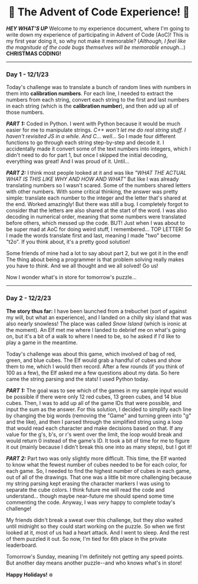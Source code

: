 <h1 align = 'center'> 🎀 The Advent of Code Experience! 🎀 </h1>

***HEY WHAT'S UP***
Welcome to my experience document, where I'm going to write down my experience of participating in Advent of Code (AoC)!
This is my first year doing it, so why not make it memorable?
(*Although, I feel like the magnitude of the code bugs themselves will be memorable enough...*)
**CHRISTMAS CODING!**

---

### Day 1 - 12/1/23

Today's challenge was to translate a bunch of random lines with numbers in them into **calibration numbers**.
For each line, I needed to extract the numbers from each string, convert each string to the first and last numbers in each string (which is the **calibration number**), and then add up all of those numbers.

***PART 1:***
Coded in Python. I went with Python because it would be much easier for me to manipulate strings.
*C++ won't let me do real string stuff. I haven't revisited JS in a while. And C... well...*
So I made four different functions to go through each string step-by-step and decode it. I accidentally made it convert some of the text numbers into integers, which I didn't need to do for part 1, but once I skipped the initial decoding, everything was great! And I was proud of it. Until...

***PART 2:***
I think most people looked at it and was like *"WHAT THE ACTUAL WHAT IS THIS LIKE WHY AND HOW AND WHAT"*
But like I was already translating numbers so I wasn't scared. Some of the numbers shared letters with other numbers. With some critical thinking, the answer was pretty simple: translate each number to the integer and the letter that's shared at the end. Worked amazingly! But there was still a bug. I completely forgot to consider that the letters are also shared at the start of the word. I was also decoding in numerical order, meaning that some numbers were translated before others, which messed up the code.
BUT! Just when I was about to be super mad at AoC for doing weird stuff, I remembered... TOP LETTER! So I made the words translate first and last, meaning I made "two" become "t2o". If you think about, it's a pretty good solution!

Some friends of mine had a lot to say about part 2, but we got it in the end! The thing about being a programmer is that problem solving really makes you have to *think*. And we all thought and we all solved! Go us!

Now I wonder what's in store for tomorrow's puzzle...

---

### Day 2 - 12/2/23

**The story thus far:** I have been launched from a trebuchet (sort of against my will, but what an experience), and I landed on a chilly sky island that was also nearly snowless! The place was called *Snow Island* (which is ironic at the moment). An Elf met me where I landed to debrief me on what's going on, but it's a bit of a walk to where I need to be, so he asked if I'd like to play a game in the meantime.

Today's challenge was about this game, which involved of bag of red, green, and blue cubes. The Elf would grab a handful of cubes and show them to me, which I would then record. After a few rounds (if you think of 100 as a few), the Elf asked me a few questions about my data. So here came the string parsing and the stats! I used Python today.

***PART 1:***
The goal was to see which of the games in my sample input would be possible if there were only 12 red cubes, 13 green cubes, and 14 blue cubes. Then, I was to add up all of the game IDs that were possible, and input the sum as the answer. For this solution, I decided to simplify each line by changing the big words (removing the "Game" and turning green into "g" and the like), and then I parsed through the simplified string using a loop that would read each character and make decisions based on that. If any value for the g's, b's, or r's went over the limit, the loop would break and would return 0 instead of the game's ID. It took a bit of time for me to figure it out (mainly because I didn't break this one into as many steps), but I got it!

***PART 2:***
Part two was only slightly more difficult. This time, the Elf wanted to know what the fewest number of cubes needed to be for each color, for each game. So, I needed to find the highest number of cubes in each game, out of all of the drawings. That one was a little bit more challenging because my string parsing kept erasing the character markers I was using to separate the cube colors. I think future me will read the code and understand... though maybe near-future me should spend some time commenting the code. Anyway, I was *very* happy to complete today's challenge!

My friends didn't break a sweat over this challenge, but they *also* waited until midnight so they could start working on the puzzle. So when we first looked at it, most of us had a heart attack. And I went to sleep. And the rest of them puzzled it out. So now, I'm tied for 6th place in the private leaderboard. 

Tomorrow's Sunday, meaning I'm definitely not getting any speed points. But another day means another puzzle--and who knows what's in store!

**Happy Holidays!** ❄️